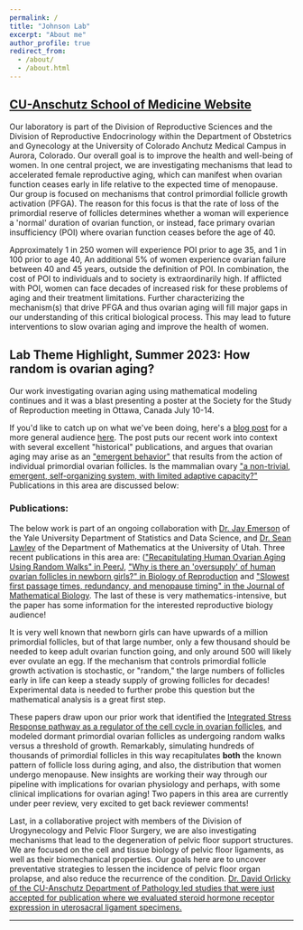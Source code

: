 ```yaml
---
permalink: /
title: "Johnson Lab"
excerpt: "About me"
author_profile: true
redirect_from:
  - /about/
  - /about.html
---
```


## [CU-Anschutz School of Medicine Website](http://www.ucdenver.edu/academics/colleges/medicalschool/departments/obgyn/Divisions/reprosciences/faculty/Pages/Johnson-Josh,-PhD.aspx)

Our laboratory is part of the Division of Reproductive Sciences and the Division of Reproductive Endocrinology within the Department of Obstetrics and Gynecology at the University of Colorado Anchutz Medical Campus in Aurora, Colorado. Our overall goal is to improve the health and well-being of women. In one central project, we are investigating mechanisms that lead to accelerated female reproductive aging, which can manifest when ovarian function ceases early in life relative to the expected time of menopause. Our group is focused on mechanisms that control primordial follicle growth activation (PFGA). The reason for this focus is that the rate of loss of the primordial reserve of follicles determines whether a woman will experience a 'normal' duration of ovarian function, or instead, face primary ovarian insufficiency (POI) where ovarian function ceases before the age of 40.

Approximately 1 in 250 women will experience POI prior to age 35, and 1 in 100 prior to age 40, An additional 5% of women experience ovarian failure between 40 and 45 years, outside the definition of POI. In combination, the cost of POI to individuals and to society is extraordinarily high. If afflicted with POI, women can face decades of increased risk for these problems of aging and their treatment limitations. Further characterizing the mechanism(s) that drive PFGA and thus ovarian aging will fill major gaps in our understanding of this critical biological process. This may lead to future interventions to slow ovarian aging and improve the health of women.

## Lab Theme Highlight, Summer 2023: How random is ovarian aging?

Our work investigating ovarian aging using mathematical modeling continues and it was a blast presenting a poster at the Society for the Study of Reproduction meeting in Ottawa, Canada July 10-14.

If you'd like to catch up on what we've been doing, here's a [blog post](https://johnsonlab.github.io/year-archive/) for a more general audience [here](https://johnsonlab.github.io/blog-post-25/). The post puts our recent work into context with several excellent "historical" publications, and argues that ovarian aging may arise as an ["emergent behavior"](https://en.wikipedia.org/wiki/Emergence) that results from the action of individual primordial ovarian follicles. Is the mammalian ovary ["a non-trivial, emergent, self-organizing system, with limited adaptive capacity?"](https://peerj.com/articles/13941/?td=bl) Publications in this area are discussed below:

<!--060122-->
### Publications:

The below work is part of an ongoing collaboration with [Dr. Jay Emerson](http://www.stat.yale.edu/~jay/) of the Yale University Department of Statistics and Data Science, and [Dr. Sean Lawley](https://www.math.utah.edu/~lawley/) of the Department of Mathematics at the University of Utah. Three recent publications in this area are: (["Recapitulating Human Ovarian Aging Using Random Walks" in PeerJ](https://doi.org/10.7717/peerj.13941),  ["Why is there an 'oversupply' of human ovarian follicles in newborn girls?" in Biology of Reproduction](https://academic.oup.com/biolreprod/advance-article-abstract/doi/10.1093/biolre/ioad022/7043190) and ["Slowest first passage times, redundancy, and menopause timing" in the Journal of Mathematical Biology](https://doi.org/10.1007/s00285-023-01921-9). The last of these is very mathematics-intensive, but the paper has some information for the interested reproductive biology audience!

It is very well known that newborn girls can have upwards of a million primordial follicles, but of that large number, only a few thousand should be needed to keep adult ovarian function going, and only around 500 will likely ever ovulate an egg. If the mechanism that controls primordial follicle growth activation is stochastic, or "random," the large numbers of follicles early in life can keep a steady supply of growing follicles for decades! Experimental data is needed to further probe this question but the mathematical analysis is a great first step.

These papers draw upon our prior work that identified the [Integrated Stress Response pathway as a regulator of the cell cycle in ovarian follicles](https://doi.org/10.1093/molehr/gaab050), and modeled dormant primordial ovarian follicles as undergoing random walks versus a threshold of growth. Remarkably, simulating hundreds of thousands of primordial follicles in this way recapitulates **both** the known pattern of follicle loss during aging, and also, the distribution that women undergo menopause. New insights are working their way through our pipeline with implications for ovarian physiology and perhaps, with some clinical implications for ovarian aging! Two papers in this area are currently under peer review, very excited to get back reviewer comments!

<!--EASTER EGG: if you send an email to:

    johnsonlab AT proton DOT me

with "SIM" in the subject line, we'll send you unique results of a random walk simulation of ovarian aging, using the R code developed for our paper, and run just for you.-->

Last, in a collaborative project with members of the Division of Urogynecology and Pelvic Floor Surgery, we are also investigating mechanisms that lead to the degeneration of pelvic floor support structures. We are focused on the cell and tissue biology of pelvic floor ligaments, as well as their biomechanical properties. Our goals here are to uncover preventative strategies to lessen the incidence of pelvic floor organ prolapse, and also reduce the recurrence of the condition. [Dr. David Orlicky of the CU-Anschutz Department of Pathology led studies that were just accepted for publication where we evaluated steroid hormone receptor expression in uterosacral ligament specimens.](https://link.springer.com/article/10.1007/s43032-023-01283-z)

<!--### Black History Month 2023, Interview with *SSR Reflects*

Last, it was a pleasure to visit with [Dr. Dawit Tesfaye](https://vetmedbiosci.colostate.edu/bms/directory/member/?id=40599) of Colorado State University to discuss my background and some of my (Josh's) experiences that led me here. That interview transcript is provided [here](https://www.ssr.org/news-events/ssr-reflects/meet-dr-joshua-johnson).-->

<!--Our research focuses on the control of oocyte (egg) number inside the ovary, primarily in mammals, but also in the fruit fly model organism. We are currently focused on mechanisms that support oocyte quality--the ability to give rise to a healthy offspring--and those that lead to oocyte loss. Oocyte loss occurs due to 'normal' aging, and can be accelerated in the context of human premature ovarian failure (POF). Many critical measures of health and well-being are compromised when ovaries fail. Our primary mission is thus to better understand mechanisms that control oocyte number so we can better support women's health.-->

------

<!--
Configuring this website:
------
More info about configuring academicpages can be found in [the guide](https://academicpages.github.io/markdown/). The [guides for the Minimal Mistakes theme](https://mmistakes.github.io/minimal-mistakes/docs/configuration/) (which this theme was forked from) might also be helpful.-->

<!-- Google tag (gtag.js) -->
<script async src="https://www.googletagmanager.com/gtag/js?id=G-QESH1MSYCC"></script>
<script>
  window.dataLayer = window.dataLayer || [];
  function gtag(){dataLayer.push(arguments);}
  gtag('js', new Date());

  gtag('config', 'G-QESH1MSYCC');
</script>
